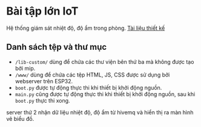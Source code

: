 # Bài tập lớn IoT
Hệ thống giám sát nhiệt độ, độ ẩm trong phòng.
[Tài liệu thiết kế](https://docs.google.com/document/d/1nviKiFsDmlR3RfjStg4YKHOSAtpBClvGuQ-qJb5EANo/)

## Danh sách tệp và thư mục
- `/lib-custom/` dùng để chứa các thư viện bên thứ ba mà không được tạo bởi mip.
- `/www/` dùng để chứa các tệp HTML, JS, CSS được sử dụng bởi webserver trên ESP32.
- `boot.py` được tự động thực thi khi thiết bị khởi động nguồn.
- `main.py` cũng được tự động thực thi khi thiết bị khởi động nguồn, sau khi `boot.py` thực thi xong.


server thứ 2 nhận dữ liệu nhiệt độ, độ ẩm từ hivemq và hiển thị ra màn hình 
vẽ biểu đồ.



